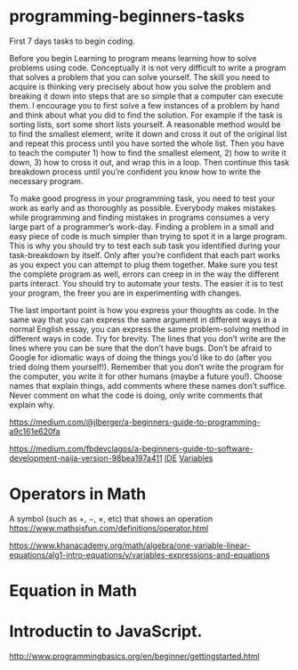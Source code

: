 # programming-beginners-tasks
First 7 days tasks to begin coding.

Before you begin
Learning to program means learning how to solve problems using code. Conceptually it is not very difficult to write a program that solves a problem that you can solve yourself. The skill you need to acquire is thinking very precisely about how you solve the problem and breaking it down into steps that are so simple that a computer can execute them. I encourage you to first solve a few instances of a problem by hand and think about what you did to find the solution. For example if the task is sorting lists, sort some short lists yourself. A reasonable method would be to find the smallest element, write it down and cross it out of the original list and repeat this process until you have sorted the whole list. Then you have to teach the computer 1) how to find the smallest element, 2) how to write it down, 3) how to cross it out, and wrap this in a loop. Then continue this task breakdown process until you’re confident you know how to write the necessary program.

To make good progress in your programming task, you need to test your work as early and as thoroughly as possible. Everybody makes mistakes while programming and finding mistakes in programs consumes a very large part of a programmer’s work-day. Finding a problem in a small and easy piece of code is much simpler than trying to spot it in a large program. This is why you should try to test each sub task you identified during your task-breakdown by itself. Only after you’re confident that each part works as you expect you can attempt to plug them together. Make sure you test the complete program as well, errors can creep in in the way the different parts interact. You should try to automate your tests. The easier it is to test your program, the freer you are in experimenting with changes.

The last important point is how you express your thoughts as code. In the same way that you can express the same argument in different ways in a normal English essay, you can express the same problem-solving method in different ways in code. Try for brevity. The lines that you don’t write are the lines where you can be sure that the don’t have bugs. Don’t be afraid to Google for idiomatic ways of doing the things you’d like to do (after you tried doing them yourself!). Remember that you don’t write the program for the computer, you write it for other humans (maybe a future you!). Choose names that explain things, add comments where these names don’t suffice. Never comment on what the code is doing, only write comments that explain why.

https://medium.com/@jlberger/a-beginners-guide-to-programming-a9c161e620fa

https://medium.com/fbdevclagos/a-beginners-guide-to-software-development-naija-version-98bea197a411
[IDE](ide.md)
[Variables](variables.md)

# Operators in Math
A symbol (such as +, −, ×, etc) that shows an operation
https://www.mathsisfun.com/definitions/operator.html

https://www.khanacademy.org/math/algebra/one-variable-linear-equations/alg1-intro-equations/v/variables-expressions-and-equations


# Equation in Math


# Introductin to JavaScript.
http://www.programmingbasics.org/en/beginner/gettingstarted.html


